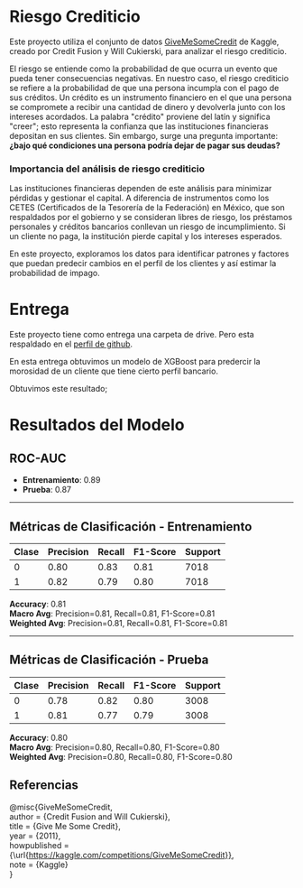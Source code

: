 # Riesgo Crediticio

Este proyecto utiliza el conjunto de datos [GiveMeSomeCredit](https://www.kaggle.com/c/GiveMeSomeCredit/) de Kaggle, creado por Credit Fusion y Will Cukierski, para analizar el riesgo crediticio.

El riesgo se entiende como la probabilidad de que ocurra un evento que pueda tener consecuencias negativas. En nuestro caso, el riesgo crediticio se refiere a la probabilidad de que una persona incumpla con el pago de sus créditos. Un crédito es un instrumento financiero en el que una persona se compromete a recibir una cantidad de dinero y devolverla junto con los intereses acordados. La palabra "crédito" proviene del latín y significa "creer"; esto representa la confianza que las instituciones financieras depositan en sus clientes. Sin embargo, surge una pregunta importante: **¿bajo qué condiciones una persona podría dejar de pagar sus deudas?**

### Importancia del análisis de riesgo crediticio

Las instituciones financieras dependen de este análisis para minimizar pérdidas y gestionar el capital. A diferencia de instrumentos como los CETES (Certificados de la Tesorería de la Federación) en México, que son respaldados por el gobierno y se consideran libres de riesgo, los préstamos personales y créditos bancarios conllevan un riesgo de incumplimiento. Si un cliente no paga, la institución pierde capital y los intereses esperados.

En este proyecto, exploramos los datos para identificar patrones y factores que puedan predecir cambios en el perfil de los clientes y así estimar la probabilidad de impago.

# Entrega

Este proyecto tiene como entrega una carpeta de drive. Pero esta respaldado en el [perfil de github](https://github.com/dt-sc-Josue-Diaz/Proyecto-DS-II).

En esta entrega obtuvimos un modelo de XGBoost para predercir la morosidad de un cliente que tiene cierto perfil bancario.  

Obtuvimos este resultado;

# Resultados del Modelo

## ROC-AUC

- **Entrenamiento**: 0.89  
- **Prueba**: 0.87  

---

## Métricas de Clasificación - Entrenamiento

| Clase | Precision | Recall | F1-Score | Support |
| ----- | --------- | ------ | -------- | ------- |
| 0     | 0.80      | 0.83   | 0.81     | 7018    |
| 1     | 0.82      | 0.79   | 0.80     | 7018    |

**Accuracy**: 0.81  
**Macro Avg**: Precision=0.81, Recall=0.81, F1-Score=0.81  
**Weighted Avg**: Precision=0.81, Recall=0.81, F1-Score=0.81  

---

## Métricas de Clasificación - Prueba

| Clase | Precision | Recall | F1-Score | Support |
| ----- | --------- | ------ | -------- | ------- |
| 0     | 0.78      | 0.82   | 0.80     | 3008    |
| 1     | 0.81      | 0.77   | 0.79     | 3008    |

**Accuracy**: 0.80  
**Macro Avg**: Precision=0.80, Recall=0.80, F1-Score=0.80  
**Weighted Avg**: Precision=0.80, Recall=0.80, F1-Score=0.80  

## Referencias

@misc{GiveMeSomeCredit,  
    author = {Credit Fusion and Will Cukierski},  
    title = {Give Me Some Credit},  
    year = {2011},  
    howpublished = {\url{https://kaggle.com/competitions/GiveMeSomeCredit}},  
    note = {Kaggle}  
}  
